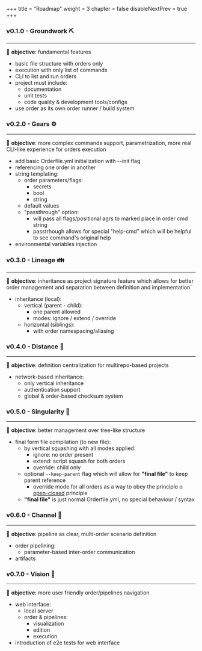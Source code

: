 +++
title = "Roadmap"
weight = 3
chapter = false
disableNextPrev = true
+++

### v0.1.0 - Groundwork ⛏️
----
🎯 **objective**: fundamental features
- basic file structure with orders only
- execution with only list of commands
- CLI to list and run orders
- project must include:
    - documentation
    - unit tests
    - code quality & development tools/configs
- use order as its own order runner / build system

### v0.2.0 - Gears ⚙️
----
🎯 **objective**: more complex commands support, parametrization, more real CLI-like experience for orders execution
- add basic Orderfile.yml initialization with --init flag
- referencing one order in another
- string templating:
    - order parameters/flags:
        - secrets
        - bool
        - string
    - default values
    - "passthrough" option:
        - will pass all flags/positional agrs to marked place in order cmd string
        - passtrhough allows for special "help-cmd" which will be helpful to see command's original help
- environmental variables injection

### v0.3.0 - Lineage 👪
----
🎯 **objective**: inheritance as project signature feature which allows for better order management and separation between definition and implementation`
- inheritance (local):
    - vertical (parent - child):
        - one parent allowed
        - modes: ignore / extend / override
    - horizontal (siblings):
        - with order namespacing/aliasing

### v0.4.0 - Distance 📏
----
🎯 **objective**: definition centralization for multirepo-based projects
- network-based inheritance:
    - only vertical inheritance
    - authentication support
    - global & order-based checksum system

### v0.5.0 - Singularity 🔮
----
🎯 **objective**: better management over tree-like structure
- final form file compilation (to new file):
    - by vertical squashing with all modes applied:
        - ignore: no order present
        - extend: script squash for both orders
        - override: child only
    - optional `--keep-parent` flag which will allow for **"final file"** to keep parent reference
        - override mode for all orders as a way to obey the principle o [open-closed](https://en.wikipedia.org/wiki/Open%E2%80%93closed_principle) principle
    - **"final file"** is just normal Orderfile.yml, no special behaviour / syntax

### v0.6.0 - Channel 🚿
----
🎯 **objective**: pipeline as clear, multi-order scenario definition
- order pipelining:
    - parameter-based inter-order communication
- artifacts

### v0.7.0 - Vision 🔭
----
🎯 **objective**: more user friendly order/pipelines navigation
- web interface:
    - local server
    - order & pipelines:
        - visualization
        - edition
        - execution
- introduction of e2e tests for web interface